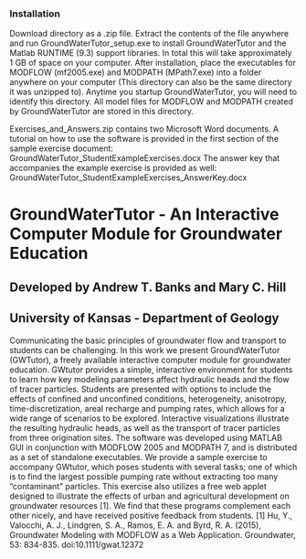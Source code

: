### Installation
Download directory as a .zip file. Extract the contents of the file anywhere and run GroundWaterTutor_setup.exe to install GroundWaterTutor and the Matlab RUNTIME (9.3) support libraries. In total this will take approximately 1 GB of space on your computer. After installation, place the executables for MODFLOW (mf2005.exe) and MODPATH (MPath7.exe) into a folder anywhere on your computer (This directory can also be the same directory it was unzipped to). Anytime you startup GroundWaterTutor, you will need to identify this directory. All model files for MODFLOW and MODPATH created by GroundWaterTutor are stored in this directory.  

Exercises_and_Answers.zip contains two Microsoft Word documents. 
A tutorial on how to use the software is provided in the first section of the sample exercise document: GroundWaterTutor_StudentExampleExercises.docx
The answer key that accompanies the example exercise is provided as well: GroundWaterTutor_StudentExampleExercises_AnswerKey.docx

# GroundWaterTutor - An Interactive Computer Module for Groundwater Education
## Developed by Andrew T. Banks and Mary C. Hill
## University of Kansas - Department of Geology

Communicating the basic principles of groundwater flow and transport to students can be challenging. In this work we present GroundWaterTutor (GWTutor), a freely available interactive computer module for groundwater education. GWtutor provides a simple, interactive environment for students to learn how key modeling parameters affect hydraulic heads and the flow of tracer particles. Students are presented with options to include the effects of confined and unconfined conditions, heterogeneity, anisotropy, time-discretization, areal recharge and pumping rates, which allows for a wide range of scenarios to be explored. Interactive visualizations illustrate the resulting hydraulic heads, as well as the transport of tracer particles from three origination sites. The software was developed using MATLAB GUI in conjunction with MODFLOW 2005 and MODPATH 7, and is distributed as a set of standalone executables. We provide a sample exercise to accompany GWtutor, which poses students with several tasks; one of which is to find the largest possible pumping rate without extracting too many “contaminant” particles. This exercise also utilizes a free web applet designed to illustrate the effects of urban and agricultural development on groundwater resources [1]. We find that these programs complement each other nicely, and have received positive feedback from students.
[1] Hu, Y., Valocchi, A. J., Lindgren, S. A., Ramos, E. A. and Byrd, R. A. (2015), Groundwater Modeling with MODFLOW as a Web Application. Groundwater, 53: 834-835. doi:10.1111/gwat.12372

